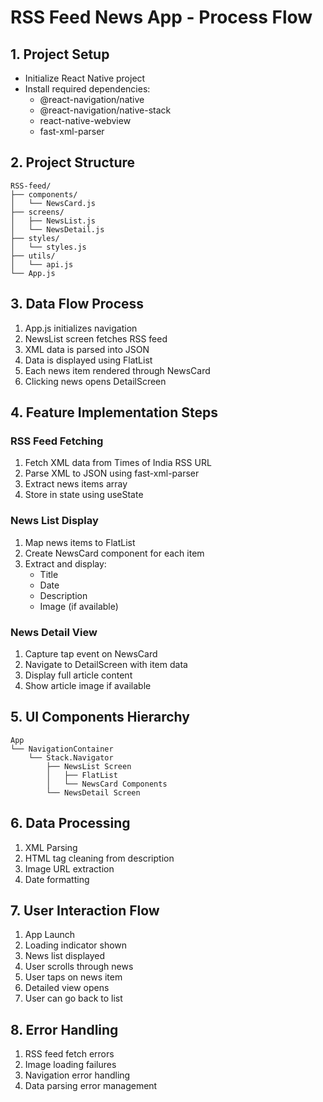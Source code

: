 # RSS Feed News App - Process Flow

## 1. Project Setup
- Initialize React Native project
- Install required dependencies:
  - @react-navigation/native
  - @react-navigation/native-stack
  - react-native-webview
  - fast-xml-parser

## 2. Project Structure
```
RSS-feed/
├── components/
│   └── NewsCard.js
├── screens/
│   ├── NewsList.js
│   └── NewsDetail.js
├── styles/
│   └── styles.js
├── utils/
│   └── api.js
└── App.js
```

## 3. Data Flow Process
1. App.js initializes navigation
2. NewsList screen fetches RSS feed
3. XML data is parsed into JSON
4. Data is displayed using FlatList
5. Each news item rendered through NewsCard
6. Clicking news opens DetailScreen

## 4. Feature Implementation Steps
### RSS Feed Fetching
1. Fetch XML data from Times of India RSS URL
2. Parse XML to JSON using fast-xml-parser
3. Extract news items array
4. Store in state using useState

### News List Display
1. Map news items to FlatList
2. Create NewsCard component for each item
3. Extract and display:
   - Title
   - Date
   - Description
   - Image (if available)

### News Detail View
1. Capture tap event on NewsCard
2. Navigate to DetailScreen with item data
3. Display full article content
4. Show article image if available

## 5. UI Components Hierarchy
```
App
└── NavigationContainer
    └── Stack.Navigator
        ├── NewsList Screen
        │   ├── FlatList
        │   └── NewsCard Components
        └── NewsDetail Screen
```

## 6. Data Processing
1. XML Parsing
2. HTML tag cleaning from description
3. Image URL extraction
4. Date formatting

## 7. User Interaction Flow
1. App Launch
2. Loading indicator shown
3. News list displayed
4. User scrolls through news
5. User taps on news item
6. Detailed view opens
7. User can go back to list

## 8. Error Handling
1. RSS feed fetch errors
2. Image loading failures
3. Navigation error handling
4. Data parsing error management
